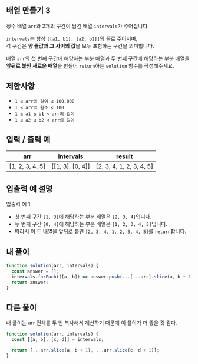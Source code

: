 ## 배열 만들기 3

정수 배열 `arr`와 2개의 구간이 담긴 배열 `intervals`가 주어집니다.

`intervals`는 항상 `[[a1, b1], [a2, b2]]`의 꼴로 주어지며,  
각 구간은 **양 끝값과 그 사이의 값**을 모두 포함하는 구간을 의미합니다.

배열 `arr`의 첫 번째 구간에 해당하는 부분 배열과 두 번째 구간에 해당하는 부분 배열을 **앞뒤로 붙인 새로운 배열**을 만들어 `return`하는 `solution` 함수를 작성해주세요.

## 제한사항

- `1 ≤ arr의 길이 ≤ 100,000`
- `1 ≤ arr의 원소 < 100`
- `1 ≤ a1 ≤ b1 < arr의 길이`
- `1 ≤ a2 ≤ b2 < arr의 길이`

## 입력 / 출력 예

| arr             | intervals        | result                   |
| --------------- | ---------------- | ------------------------ |
| [1, 2, 3, 4, 5] | [[1, 3], [0, 4]] | [2, 3, 4, 1, 2, 3, 4, 5] |

## 입출력 예 설명

입출력 예 1

- 첫 번째 구간 `[1, 3]`에 해당하는 부분 배열은 `[2, 3, 4]`입니다.
- 두 번째 구간 `[0, 4]`에 해당하는 부분 배열은 `[1, 2, 3, 4, 5]`입니다.
- 따라서 이 두 배열을 앞뒤로 붙인 `[2, 3, 4, 1, 2, 3, 4, 5]`를 `return`합니다.

## 내 풀이

```js
function solution(arr, intervals) {
  const answer = [];
  intervals.forEach(([a, b]) => answer.push(...[...arr].slice(a, b + 1)));
  return answer;
}
```

## 다른 풀이

내 풀이는 arr 전체를 두 번 복사해서 계산하기 때문에 이 풀이가 더 좋을 것 같다.

```js
function solution(arr, intervals) {
  const [[a, b], [c, d]] = intervals;

  return [...arr.slice(a, b + 1), ...arr.slice(c, d + 1)];
}
```
